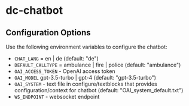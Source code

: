 # dc-chatbot

## Configuration Options

Use the following environment variables to configure the chatbot:
* `CHAT_LANG` = en | de (default: "de")
* `DEFAULT_CALLTYPE` = ambulance | fire | police (default: "ambulance")  
* `OAI_ACCESS_TOKEN` - OpenAI access token  
* `OAI_MODEL` gpt-3.5-turbo | gpt-4 (default: "gpt-3.5-turbo")
* `OAI_SYSTEM` - text file in configure/textblocks that provides configuration/context for chatbot (default: "OAI_system_default.txt")  
* `WS_ENDPOINT` - websocket endpoint
